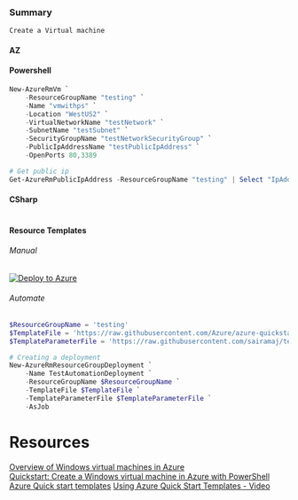 ### Summary
    Create a Virtual machine
#### AZ

#### Powershell
```powershell
New-AzureRmVm `
    -ResourceGroupName "testing" `
    -Name "vmwithps" `
    -Location "WestUS2" `
    -VirtualNetworkName "testNetwork" `
    -SubnetName "testSubnet" `
    -SecurityGroupName "testNetworkSecurityGroup" `
    -PublicIpAddressName "testPublicIpAddress" `
    -OpenPorts 80,3389

# Get public ip
Get-AzureRmPublicIpAddress -ResourceGroupName "testing" | Select "IpAddress"
```
#### CSharp
```csharp
```
#### Resource Templates

###### Manual
[![Deploy to Azure](https://azuredeploy.net/deploybutton.svg)](https://azuredeploy.net/?repository=https://github.com/Azure/azure-quickstart-templates/tree/master/101-vm-simple-windows)

###### Automate
```powershell
$ResourceGroupName = 'testing'
$TemplateFile = 'https://raw.githubusercontent.com/Azure/azure-quickstart-templates/master/101-vm-simple-windows/azuredeploy.json'
$TemplateParameterFile = 'https://raw.githubusercontent.com/sairamaj/techtips/master/data/techtasks/azure/101-vm-simple.windows-parameters.json'

# Creating a deployment 
New-AzureRmResourceGroupDeployment `
    -Name TestAutomationDeployment `
    -ResourceGroupName $ResourceGroupName `
    -TemplateFile $TemplateFile `
    -TemplateParameterFile $TemplateParameterFile `
    -AsJob
```

# Resources
[Overview of Windows virtual machines in Azure](https://docs.microsoft.com/en-us/azure/virtual-machines/windows/overview)  
[Quickstart: Create a Windows virtual machine in Azure with PowerShell](https://docs.microsoft.com/en-us/azure/virtual-machines/windows/quick-create-powershell)  
[Azure Quick start templates](https://azure.microsoft.com/en-us/resources/templates/)
[Using Azure Quick Start Templates - Video](https://www.lynda.com/Azure-tutorials/Using-Azure-Quickstart-Templates/572164/604861-4.html)  
